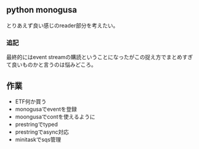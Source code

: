 ## python monogusa

とりあえず良い感じのreader部分を考えたい。

### 追記

最終的にはevent streamの購読ということになったがこの捉え方でまとめすぎて良いものかと言うのは悩みどころ。

## 作業

- ETF何か買う
- monogusaでeventを登録
- moongusaでcontを使えるように
- prestringでtyped
- prestringでasync対応
- minitaskでsqs管理
